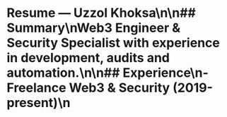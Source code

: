 # Resume — Uzzol Khoksa\n\n## Summary\nWeb3 Engineer & Security Specialist with experience in development, audits and automation.\n\n## Experience\n- Freelance Web3 & Security (2019-present)\n
